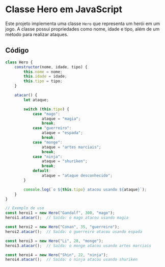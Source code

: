 # Classe Hero em JavaScript

Este projeto implementa uma classe `Hero` que representa um herói em um jogo. A classe possui propriedades como nome, idade e tipo, além de um método para realizar ataques.

## Código

```javascript
class Hero {
    constructor(nome, idade, tipo) {
        this.nome = nome;
        this.idade = idade;
        this.tipo = tipo;
    }

    atacar() {
        let ataque;

        switch (this.tipo) {
            case "mago":
                ataque = "magia";
                break;
            case "guerreiro":
                ataque = "espada";
                break;
            case "monge":
                ataque = "artes marciais";
                break;
            case "ninja":
                ataque = "shuriken";
                break;
            default:
                ataque = "ataque desconhecido";
        }

        console.log(`o ${this.tipo} atacou usando ${ataque}`);
    }
}

// Exemplo de uso
const heroi1 = new Hero("Gandalf", 300, "mago");
heroi1.atacar();  // Saída: o mago atacou usando magia

const heroi2 = new Hero("Conan", 35, "guerreiro");
heroi2.atacar();  // Saída: o guerreiro atacou usando espada

const heroi3 = new Hero("Li", 28, "monge");
heroi3.atacar();  // Saída: o monge atacou usando artes marciais

const heroi4 = new Hero("Shin", 22, "ninja");
heroi4.atacar();  // Saída: o ninja atacou usando shuriken
